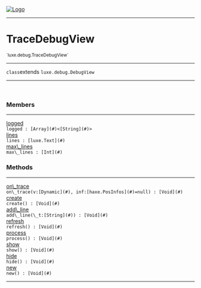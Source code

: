 
[![Logo](../../../images/logo.png)](../../../api/index.html)

---



<h1>TraceDebugView</h1>
<small>`luxe.debug.TraceDebugView`</small>



---

`class`extends <code><span>luxe.debug.DebugView</span></code>

---

&nbsp;
&nbsp;



<h3>Members</h3> <hr/><span class="member apipage">
                <a name="logged"><a class="lift" href="#logged">logged</a></a><div class="clear"></div><code class="signature apipage">logged : [Array](#)&lt;[String](#)&gt;</code><br/></span>
            <span class="small_desc_flat"></span><span class="member apipage">
                <a name="lines"><a class="lift" href="#lines">lines</a></a><div class="clear"></div><code class="signature apipage">lines : [luxe.Text](#)</code><br/></span>
            <span class="small_desc_flat"></span><span class="member apipage">
                <a name="max_lines"><a class="lift" href="#max_lines">max\_lines</a></a><div class="clear"></div><code class="signature apipage">max\_lines : [Int](#)</code><br/></span>
            <span class="small_desc_flat"></span>





<h3>Methods</h3> <hr/><span class="method apipage">
            <a name="on_trace"><a class="lift" href="#on_trace">on\_trace</a></a> <div class="clear"></div><code class="signature apipage">on\_trace(v:[Dynamic](#)<span></span>, inf:[haxe.PosInfos](#)<span>=null</span>) : [Void](#)</code><br/><span class="small_desc_flat"></span>
        </span>
    <span class="method apipage">
            <a name="create"><a class="lift" href="#create">create</a></a> <div class="clear"></div><code class="signature apipage">create() : [Void](#)</code><br/><span class="small_desc_flat"></span>
        </span>
    <span class="method apipage">
            <a name="add_line"><a class="lift" href="#add_line">add\_line</a></a> <div class="clear"></div><code class="signature apipage">add\_line(\_t:[String](#)<span></span>) : [Void](#)</code><br/><span class="small_desc_flat"></span>
        </span>
    <span class="method apipage">
            <a name="refresh"><a class="lift" href="#refresh">refresh</a></a> <div class="clear"></div><code class="signature apipage">refresh() : [Void](#)</code><br/><span class="small_desc_flat"></span>
        </span>
    <span class="method apipage">
            <a name="process"><a class="lift" href="#process">process</a></a> <div class="clear"></div><code class="signature apipage">process() : [Void](#)</code><br/><span class="small_desc_flat"></span>
        </span>
    <span class="method apipage">
            <a name="show"><a class="lift" href="#show">show</a></a> <div class="clear"></div><code class="signature apipage">show() : [Void](#)</code><br/><span class="small_desc_flat"></span>
        </span>
    <span class="method apipage">
            <a name="hide"><a class="lift" href="#hide">hide</a></a> <div class="clear"></div><code class="signature apipage">hide() : [Void](#)</code><br/><span class="small_desc_flat"></span>
        </span>
    <span class="method apipage">
            <a name="new"><a class="lift" href="#new">new</a></a> <div class="clear"></div><code class="signature apipage">new() : [Void](#)</code><br/><span class="small_desc_flat"></span>
        </span>
    





---

&nbsp;
&nbsp;
&nbsp;
&nbsp;